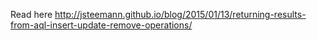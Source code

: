 Read here http://jsteemann.github.io/blog/2015/01/13/returning-results-from-aql-insert-update-remove-operations/
